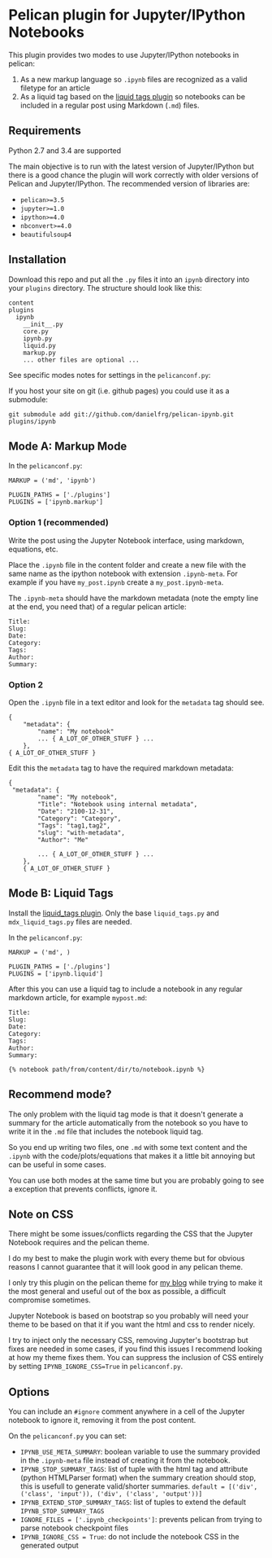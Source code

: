 # Pelican plugin for Jupyter/IPython Notebooks

This plugin provides two modes to use Jupyter/IPython notebooks in pelican:

1. As a new markup language so `.ipynb` files are recognized as a valid filetype for an article
2. As a liquid tag based on the [liquid tags plugin](https://github.com/getpelican/pelican-plugins/tree/master/liquid_tags) so notebooks can be
included in a regular post using Markdown (`.md`) files.

## Requirements

Python 2.7 and 3.4 are supported

The main objective is to run with the latest version of Jupyter/IPython
but there is a good chance the plugin will work correctly with older versions of Pelican and Jupyter/IPython.
The recommended version of libraries are:

- `pelican>=3.5`
- `jupyter>=1.0`
- `ipython>=4.0`
- `nbconvert>=4.0`
- `beautifulsoup4`


## Installation

Download this repo and put all the `.py` files it into an `ipynb` directory
into your `plugins` directory. The structure should look like this:

```
content
plugins
  ipynb
    __init__.py
    core.py
    ipynb.py
    liquid.py
    markup.py
    ... other files are optional ...
```

See specific modes notes for settings in the `pelicanconf.py`:

If you host your site on git (i.e. github pages) you could use it as a submodule:

```
git submodule add git://github.com/danielfrg/pelican-ipynb.git plugins/ipynb
```

## Mode A: Markup Mode

In the `pelicanconf.py`:
```
MARKUP = ('md', 'ipynb')

PLUGIN_PATHS = ['./plugins']
PLUGINS = ['ipynb.markup']
```

### Option 1 (recommended)

Write the post using the Jupyter Notebook interface, using markdown, equations, etc.

Place the `.ipynb` file in the content folder and create a new file with the
same name as the ipython notebook with extension `.ipynb-meta`.
For example if you have `my_post.ipynb` create a `my_post.ipynb-meta`.

The `.ipynb-meta` should have the markdown metadata (note the empty line at the end, you need that)
of a regular pelican article:

```
Title:
Slug:
Date:
Category:
Tags:
Author:
Summary:

```

### Option 2

Open the `.ipynb` file in a text editor and look for the `metadata` tag should see.

```
{
    "metadata": {
        "name": "My notebook"
        ... { A_LOT_OF_OTHER_STUFF } ...
    },
{ A_LOT_OF_OTHER_STUFF }
```

Edit this the `metadata` tag to have the required markdown metadata:

```
{
 "metadata": {
        "name": "My notebook",
        "Title": "Notebook using internal metadata",
        "Date": "2100-12-31",
        "Category": "Category",
        "Tags": "tag1,tag2",
        "slug": "with-metadata",
        "Author": "Me"

        ... { A_LOT_OF_OTHER_STUFF } ...
    },
    { A_LOT_OF_OTHER_STUFF }
```

## Mode B: Liquid Tags

Install the [liquid_tags plugin](https://github.com/getpelican/pelican-plugins/tree/master/liquid_tags).
Only the base `liquid_tags.py` and `mdx_liquid_tags.py` files are needed.

In the `pelicanconf.py`:
```
MARKUP = ('md', )

PLUGIN_PATHS = ['./plugins']
PLUGINS = ['ipynb.liquid']
```

After this you can use a liquid tag to include a notebook in any regular markdown article,
for example `mypost.md`:

```
Title:
Slug:
Date:
Category:
Tags:
Author:
Summary:

{% notebook path/from/content/dir/to/notebook.ipynb %}

```

## Recommend mode?

The only problem with the liquid tag mode is that it doesn't generate a summary for the article
automatically from the notebook so you have to write it in the `.md` file that includes
the notebook liquid tag.

So you end up writing two files, one `.md` with some text content
and the `.ipynb` with the code/plots/equations that makes it a little bit annoying but can
be useful in some cases.

You can use both modes at the same time but you are probably going to see a exception that
prevents conflicts, ignore it.

## Note on CSS

There might be some issues/conflicts regarding the CSS that the Jupyter Notebook requires and the pelican theme.

I do my best to make the plugin work with every theme but for obvious reasons I cannot guarantee that it will look good in any pelican theme.

I only try this plugin on the pelican theme for [my blog](https://github.com/danielfrg/danielfrg.github.io-source)
while trying to make it the most general and useful out of the box as possible, a difficult compromise sometimes.

Jupyter Notebook is based on bootstrap so you probably will need your theme to be based on that it if you want the html and css to render nicely.

I try to inject only the necessary CSS, removing Jupyter's bootstrap but fixes are needed in some cases,
if you find this issues I recommend looking at how my theme fixes them. You can suppress the inclusion of CSS entirely by setting
`IPYNB_IGNORE_CSS=True` in `pelicanconf.py`. 


## Options

You can include an `#ignore` comment anywhere in a cell of the Jupyter notebook
to ignore it, removing it from the post content.

On the `pelicanconf.py` you can set:

- `IPYNB_USE_META_SUMMARY`: boolean variable to use the summary provided in the `.ipynb-meta` file instead of creating it from the notebook.
- `IPYNB_STOP_SUMMARY_TAGS`: list of tuple with the html tag and attribute (python HTMLParser format)
when the summary creation should stop, this is usefull to generate valid/shorter summaries.
`default = [('div', ('class', 'input')), ('div', ('class', 'output'))]`
- `IPYNB_EXTEND_STOP_SUMMARY_TAGS`: list of tuples to extend the default `IPYNB_STOP_SUMMARY_TAGS`
- `IGNORE_FILES = ['.ipynb_checkpoints']`: prevents pelican from trying to parse notebook checkpoint files
- `IPYNB_IGNORE_CSS = True`: do not include the notebook CSS in the generated output
